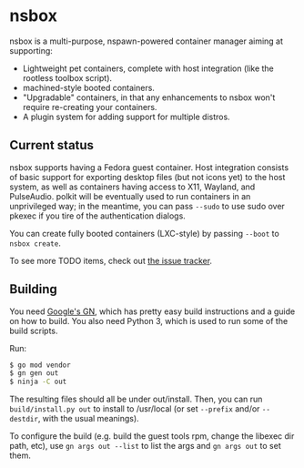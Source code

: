 # nsbox

nsbox is a multi-purpose, nspawn-powered container manager aiming at supporting:

- Lightweight pet containers, complete with host integration (like the rootless toolbox script).
- machined-style booted containers.
- "Upgradable" containers, in that any enhancements to nsbox won't require re-creating your
  containers.
- A plugin system for adding support for multiple distros.

## Current status

nsbox supports having a Fedora guest container. Host integration consists of basic support for
exporting desktop files (but not icons yet) to the host system, as well as containers having
access to X11, Wayland, and PulseAudio. polkit will be eventually used to run containers in
an unprivileged way; in the meantime, you can pass `--sudo` to use sudo over pkexec if you
tire of the authentication dialogs.

You can create fully booted containers (LXC-style) by passing `--boot` to `nsbox create`.

To see more TODO items, check out [the issue tracker](https://github.com/refi64/nsbox/issues).

## Building

You need [Google's GN](https://gn.googlesource.com/gn), which has pretty easy build instructions
and a guide on how to build. You also need Python 3, which is used to run some of the build
scripts.

Run:

```bash
$ go mod vendor
$ gn gen out
$ ninja -C out
```

The resulting files should all be under out/install. Then, you can run
`build/install.py out` to install to /usr/local (or set `--prefix` and/or `--destdir`, with the
usual meanings).

To configure the build (e.g. build the guest tools rpm, change the libexec dir path, etc),
use `gn args out --list` to list the args and `gn args out` to set them.
